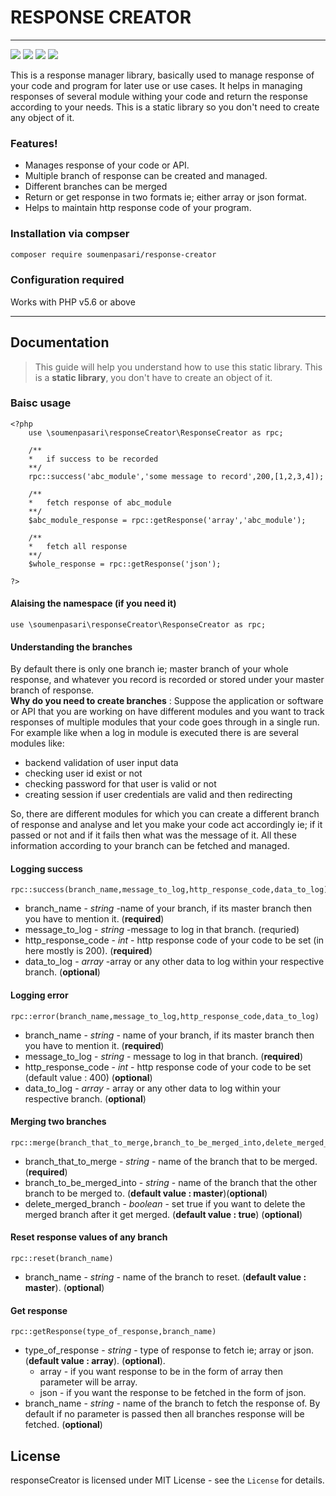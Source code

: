 # RESPONSE CREATOR
---
![](https://img.shields.io/github/issues/soumenpasari/responseCreator) ![](https://img.shields.io/github/languages/code-size/soumenpasari/responseCreator) ![](https://img.shields.io/packagist/v/soumenpasari/response-creator) ![](https://img.shields.io/github/license/soumenpasari/responseCreator)

This is a response manager library, basically used to manage response of your code and program for later use or use cases. It helps in managing responses of several module withing your code and return the response according to your needs.
This is a static library so you don't need to create any object of it.

### Features!
* Manages response of your code or API.
* Multiple branch of response can be created and managed.
* Different branches can be merged
* Return or get response in two formats ie; either array or json format.
* Helps to maintain http response code of your program.

### Installation via compser
```sh
composer require soumenpasari/response-creator
```

### Configuration required
Works with PHP v5.6 or above

---

## Documentation

>This guide will help you understand how to use this static library.
>This is a __static library__, you don't have to create an object of it.

### Baisc usage
```
<?php
    use \soumenpasari\responseCreator\ResponseCreator as rpc;
    
    /**
    *   if success to be recorded
    **/
    rpc::success('abc_module','some message to record',200,[1,2,3,4]);
    
    /**
    *   fetch response of abc_module
    **/
    $abc_module_response = rpc::getResponse('array','abc_module');

    /**
    *   fetch all response
    **/
    $whole_response = rpc::getResponse('json');

?>
```

#### Alaising the namespace (if you need it)
```
use \soumenpasari\responseCreator\ResponseCreator as rpc;
```

#### Understanding the branches
By default there is only one branch ie; master branch of your whole response, and whatever you record is recorded or stored under your master branch of response. \
__Why do you need to create branches__ : Suppose the application or software or API that you are working on have different modules and you want to track responses of multiple modules that your code goes through in a single run. For example like when a log in module is executed there is are several modules like:
* backend validation of user input data
* checking user id exist or not
* checking password for that user is valid or not
* creating session if user credentials are valid and then redirecting

So, there are different modules for which you can create a different branch of response and analyse and let you make your code act accordingly ie; if it passed or not and if it fails then what was the message of it. All these information according to your branch can be fetched and managed.

#### Logging success
```
rpc::success(branch_name,message_to_log,http_response_code,data_to_log)
```
* branch_name - *string* -name of your branch, if its master branch then you have to mention it. (__required__)
* message_to_log - *string* -message to log in that branch. (requried)
* http_response_code - *int* - http response code of your code to be set (in here mostly is 200). (__required__)
* data_to_log - *array* -array or any other data to log within your respective branch. (__optional__)

#### Logging error
```
rpc::error(branch_name,message_to_log,http_response_code,data_to_log)
```
* branch_name - *string* - name of your branch, if its master branch then you have to mention it. (__required__)
* message_to_log - *string* - message to log in that branch. (__required__)
* http_response_code - *int* - http response code of your code to be set (default value : 400) (__optional__)
* data_to_log - *array* - array or any other data to log within your respective branch. (__optional__)

#### Merging two branches
```
rpc::merge(branch_that_to_merge,branch_to_be_merged_into,delete_merged_branch)
```
* branch_that_to_merge - *string* - name of the branch that to be merged. (__required__)
* branch_to_be_merged_into - *string* - name of the branch that the other branch to be merged to. (**default value : master**)(__optional__)
* delete_merged_branch - *boolean* - set true if you want to delete the merged branch after it get merged. (**default value : true**) (__optional__)

#### Reset response values of any branch
```
rpc::reset(branch_name)
```
* branch_name - *string* - name of the branch to reset. (**default value : master**). (__optional__)

#### Get response
```
rpc::getResponse(type_of_response,branch_name)
```
* type_of_response - *string* - type of response to fetch ie; array or json. (**default value : array**). (__optional__).
    * array - if you want response to be in the form of array then parameter will be array.
    * json - if you want the response to be fetched in the form of json.
* branch_name - *string* - name of the branch to fetch the response of. By default if no parameter is passed then all branches response will be fetched. (__optional__)

## License
responseCreator is licensed under MIT License - see the ```License``` for details.